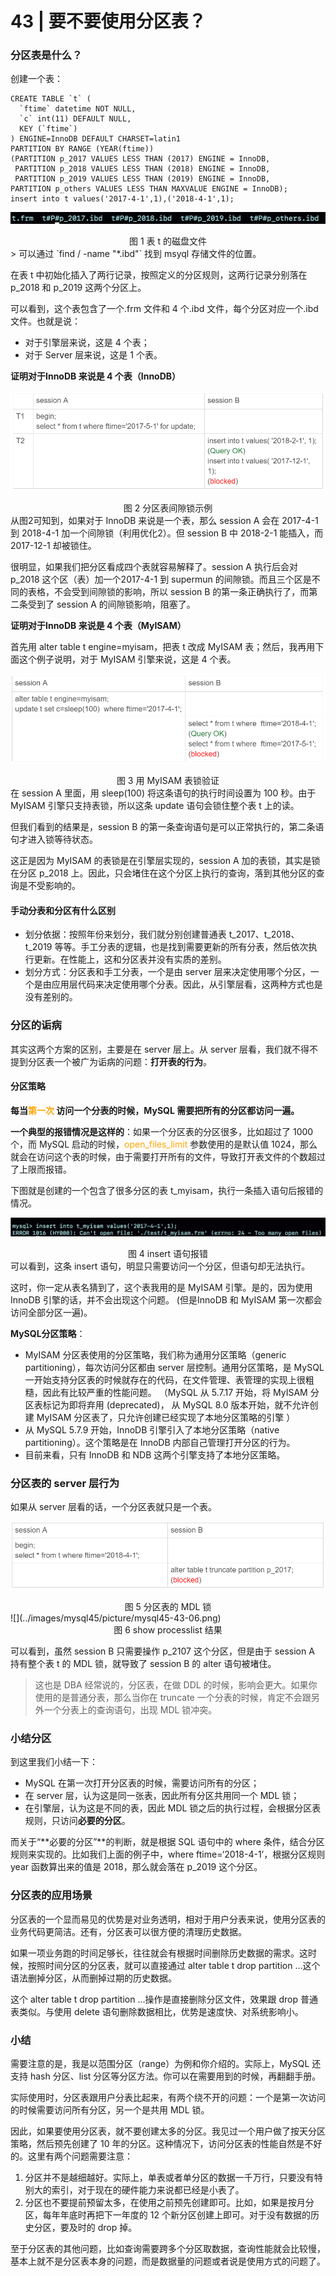 # 43 | 要不要使用分区表？

###  分区表是什么？ 

创建一个表：

```mysql
CREATE TABLE `t` (
  `ftime` datetime NOT NULL,
  `c` int(11) DEFAULT NULL,
  KEY (`ftime`)
) ENGINE=InnoDB DEFAULT CHARSET=latin1
PARTITION BY RANGE (YEAR(ftime))
(PARTITION p_2017 VALUES LESS THAN (2017) ENGINE = InnoDB,
 PARTITION p_2018 VALUES LESS THAN (2018) ENGINE = InnoDB,
 PARTITION p_2019 VALUES LESS THAN (2019) ENGINE = InnoDB,
PARTITION p_others VALUES LESS THAN MAXVALUE ENGINE = InnoDB);
insert into t values('2017-4-1',1),('2018-4-1',1);
```

![](../images/mysql45/picture/mysql45-43-01.png)

<center> 图 1 表 t 的磁盘文件 </center>
> 可以通过 `find / -name "*.ibd"` 找到 msyql 存储文件的位置。

在表 t 中初始化插入了两行记录，按照定义的分区规则，这两行记录分别落在 p_2018 和 p_2019 这两个分区上。

可以看到，这个表包含了一个.frm 文件和 4 个.ibd 文件，每个分区对应一个.ibd 文件。也就是说：

- 对于引擎层来说，这是 4 个表；
- 对于 Server 层来说，这是 1 个表。

**证明对于InnoDB 来说是 4 个表（InnoDB）**

![](../images/mysql45/picture/mysql45-43-02.png)

<center> 图 2 分区表间隙锁示例 </center>
从图2可知到，如果对于 InnoDB 来说是一个表，那么 session A 会在 2017-4-1 到 2018-4-1 加一个间隙锁（利用优化2）。但 session B 中 2018-2-1 能插入，而 2017-12-1 却被锁住。

很明显，如果我们把分区看成四个表就容易解释了。session A 执行后会对 p_2018 这个区（表）加一个2017-4-1 到 supermun 的间隙锁。而且三个区是不同的表格，不会受到间隙锁的影响，所以 session B 的第一条正确执行了，而第二条受到了 session A 的间隙锁影响，阻塞了。

**证明对于InnoDB 来说是 4 个表（MyISAM）**

首先用 alter table t engine=myisam，把表 t 改成 MyISAM 表；然后，我再用下面这个例子说明，对于 MyISAM 引擎来说，这是 4 个表。

![](../images/mysql45/picture/mysql45-43-03.png)

<center> 图 3 用 MyISAM 表锁验证 </center>
在 session A 里面，用 sleep(100) 将这条语句的执行时间设置为 100 秒。由于 MyISAM 引擎只支持表锁，所以这条 update 语句会锁住整个表 t 上的读。

但我们看到的结果是，session B 的第一条查询语句是可以正常执行的，第二条语句才进入锁等待状态。

这正是因为 MyISAM 的表锁是在引擎层实现的，session A 加的表锁，其实是锁在分区 p_2018 上。因此，只会堵住在这个分区上执行的查询，落到其他分区的查询是不受影响的。

#### 手动分表和分区有什么区别

- 划分依据：按照年份来划分，我们就分别创建普通表 t_2017、t_2018、t_2019 等等。手工分表的逻辑，也是找到需要更新的所有分表，然后依次执行更新。在性能上，这和分区表并没有实质的差别。
- 划分方式：分区表和手工分表，一个是由 server 层来决定使用哪个分区，一个是由应用层代码来决定使用哪个分表。因此，从引擎层看，这两种方式也是没有差别的。

### 分区的诟病

其实这两个方案的区别，主要是在 server 层上。从 server 层看，我们就不得不提到分区表一个被广为诟病的问题：**打开表的行为**。 

#### 分区策略

**每当<font color='orange'>第一次</font> 访问一个分表的时候，MySQL 需要把所有的分区都访问一遍。**

**一个典型的报错情况是这样的**：如果一个分区表的分区很多，比如超过了 1000 个，而 MySQL 启动的时候，<font color='orange'>open_files_limit</font> 参数使用的是默认值 1024，那么就会在访问这个表的时候，由于需要打开所有的文件，导致打开表文件的个数超过了上限而报错。

下图就是创建的一个包含了很多分区的表 t_myisam，执行一条插入语句后报错的情况。 

![](../images/mysql45/picture/mysql45-43-04.png)

<center> 图 4 insert 语句报错 </center>
可以看到，这条 insert 语句，明显只需要访问一个分区，但语句却无法执行。 

这时，你一定从表名猜到了，这个表我用的是 MyISAM 引擎。是的，因为使用 InnoDB 引擎的话，并不会出现这个问题。 (但是InnoDB 和  MyISAM 第一次都会访问全部分区一遍)。

**MySQL分区策略**：

- MyISAM 分区表使用的分区策略，我们称为通用分区策略（generic partitioning），每次访问分区都由 server 层控制。通用分区策略，是 MySQL 一开始支持分区表的时候就存在的代码，在文件管理、表管理的实现上很粗糙，因此有比较严重的性能问题。 （MySQL 从 5.7.17 开始，将 MyISAM 分区表标记为即将弃用 (deprecated)， 从 MySQL 8.0 版本开始，就不允许创建 MyISAM 分区表了，只允许创建已经实现了本地分区策略的引擎  ）
- 从 MySQL 5.7.9 开始，InnoDB 引擎引入了本地分区策略（native partitioning）。这个策略是在 InnoDB 内部自己管理打开分区的行为。 
- 目前来看，只有 InnoDB 和 NDB 这两个引擎支持了本地分区策略。 

### 分区表的 server 层行为

如果从 server 层看的话，一个分区表就只是一个表。 

![](../images/mysql45/picture/mysql45-43-05.png)

<center>图 5 分区表的 MDL 锁</center>
![](../images/mysql45/picture/mysql45-43-06.png)

<center> 图 6 show processlist 结果 </center>

可以看到，虽然 session B 只需要操作 p_2107 这个分区，但是由于 session A 持有整个表 t 的 MDL 锁，就导致了 session B 的 alter 语句被堵住。

> 这也是 DBA 经常说的，分区表，在做 DDL 的时候，影响会更大。如果你使用的是普通分表，那么当你在 truncate 一个分表的时候，肯定不会跟另外一个分表上的查询语句，出现 MDL 锁冲突。 

### 小结分区

 到这里我们小结一下： 

- MySQL 在第一次打开分区表的时候，需要访问所有的分区； 
-  在 server 层，认为这是同一张表，因此所有分区共用同一个 MDL 锁； 
- 在引擎层，认为这是不同的表，因此 MDL 锁之后的执行过程，会根据分区表规则，只访问**必要的分区**。

而关于“**必要的分区”**的判断，就是根据 SQL 语句中的 where 条件，结合分区规则来实现的。比如我们上面的例子中，where ftime=‘2018-4-1’，根据分区规则 year 函数算出来的值是 2018，那么就会落在 p_2019 这个分区。

###  分区表的应用场景 

分区表的一个显而易见的优势是对业务透明，相对于用户分表来说，使用分区表的业务代码更简洁。还有，分区表可以很方便的清理历史数据。

如果一项业务跑的时间足够长，往往就会有根据时间删除历史数据的需求。这时候，按照时间分区的分区表，就可以直接通过 alter table t drop partition …这个语法删掉分区，从而删掉过期的历史数据。

这个 alter table t drop partition …操作是直接删除分区文件，效果跟 drop 普通表类似。与使用 delete 语句删除数据相比，优势是速度快、对系统影响小。

### 小结

需要注意的是，我是以范围分区（range）为例和你介绍的。实际上，MySQL 还支持 hash 分区、list 分区等分区方法。你可以在需要用到的时候，再翻翻手册。 

实际使用时，分区表跟用户分表比起来，有两个绕不开的问题：一个是第一次访问的时候需要访问所有分区，另一个是共用 MDL 锁。

因此，如果要使用分区表，就不要创建太多的分区。我见过一个用户做了按天分区策略，然后预先创建了 10 年的分区。这种情况下，访问分区表的性能自然是不好的。这里有两个问题需要注意： 

1.  分区并不是越细越好。实际上，单表或者单分区的数据一千万行，只要没有特别大的索引，对于现在的硬件能力来说都已经是小表了。 
2.  分区也不要提前预留太多，在使用之前预先创建即可。比如，如果是按月分区，每年年底时再把下一年度的 12 个新分区创建上即可。对于没有数据的历史分区，要及时的 drop 掉。 

至于分区表的其他问题，比如查询需要跨多个分区取数据，查询性能就会比较慢，基本上就不是分区表本身的问题，而是数据量的问题或者说是使用方式的问题了。
